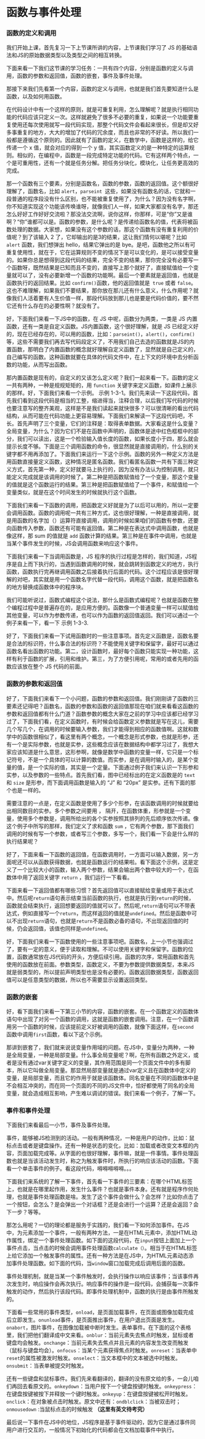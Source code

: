 # 函数与事件处理

### 函数的定义和调用

我们开始上课，首先复习一下上节课所讲的内容，上节课我们学习了 JS 的基础语法和JS的原始数据类型以及类型之间的相互转换。

下面来看一下我们这节课的学习任务：一共有四个内容，分别是函数的定义与调用，函数的参数和返回值，函数的嵌套，事件及事件处理。

那接下来我们先看第一个内容，函数的定义与调用，也就是我们首先要知道什么是函数，以及如何用函数。

在代码设计中有一个这样的原则，就是可重复利用，怎么理解呢？就是执行相同功能的代码应该只定义一次。这样就避免了很多不必要的重复，如果说一个功能要重复使用还每次使用就写一段代码实现，那整个代码文件会看起来很长，但是却又好多事重复的地方，大大的增加了代码的冗余度，而且也非常的不好读。所以我们一般都是遵循这个原则的。因此就有了函数的定义，在数学中，函数是这样的，给它传递一个 x 值，就会对应的得到一个 y 值，其实函数定义的是一种特定的运算规则。相似的，在编程中，函数是一段完成特定功能的代码。它有这样两个特点，一个是可重用性，还有一个就是任务分解。把任务分块化，模块化，让任务更高效的完成。

那一个函数有三个要素，分别是函数名，函数的参数，函数的返回值。这个额很好理解了，函数名，比如 `alert`，`parseint `这些，如果没有函数名的话，它就和一段普通的程序段没有什么区别，也不能被重复使用了，为什么？因为没有名字啊，你不知道实现这个功能该传唤谁呀，就像我们人一样，如果大家都没有名字，那还怎么好好工作好好交流啦？那没法交流啊，说你这样，你那样，可是“你”又是谁啊？“你”谁都可以是。函数的参数，是什么呢？是传递给函数名的值，代表将被函数处理的数据。大家想，如果没有这个参数的话，那这个函数有没有重复利用的价值呢？到了该输入 2 了，它却输出的是3的结果，这让我们情何以堪呢？比如` alert` 函数，我们想弹出 hello，结果它弹出的是 bye。是吧，函数他之所以有可重复使用性，就在于，它在运算规则不变的情况下是可以变化的，是可以接受变量的。如果你总是想得到这段代码的结果，完全不变的结果，那你完全没有必要写一个函数呀，既然结果是已知而且不变的，直接写上那个就好了，直接赋值给一个变量就可以了，没有必要新增一个函数的功能啊。最后一个要素就是返回值，也就是函数执行的返回结果。比如 `confirm()`函数，他的返回值就是` true` 或者 `false`。这也不难理解，如果我们不要结果，那你放在那儿还有什么意义，什么作用呢？就像我们人活着要有人生价值一样，那段代码放到那儿也是要是代码价值的，要不然它还有什么存在的必要性啊？就没有了。

好，下面我们来看一下JS中的函数，在 JS 中呢，函数分为两类，一类是 JS 内置函数，还有一类是自定义函数。JS内置函数，这个很好理解，就是 JS 已经定义好的，现在已经存在的，可以用的函数，比如：`parseint()`，`alert()`，`confirm()`等，这些不需要我们再去写代码段定义了，不用我们自己去造的函数就是JS的内置函数，那明白了内置函数的概念就好理解自定义函数了，显然就是自己定义的，自己编写的函数。这种函数就要在具体的代码文件中，在上下文的环境中去分析函数的功能，从而写出函数。

那内置函数是现有的，自定义的又该怎么定义呢？我们一起来看一下。函数的定义一共有两种，一种是规规矩矩的，用 `function` 关键字来定义函数，如课件上展示的那样。好，下面我们来看一个示例。 示例 1-3-1。我们先来读一下这段代码，首先我们看到这段代码是相当的工整，缩进得当，注释合理，以后我们写代码的时候也要注意写的整齐美观，这样是不是我们读起来就快很多？可以很清晰的看出代码结构，从而可能在代码功能上更容易理解。下面我们来解读一下这段代码吧，不长。首先声明了三个变量，它们的注释是：取得表单数据。大家看这是什么变量？全局变量，为什么？因为它们不是在函数中声明的，函数体是途中红色框框中的部分，我们可以读出，这是一个检验输入值长度的函数，如果长度小于四，那么就会提示长度不够。下面是三个调用函数的命令，很显然就是直接调用的，什么别的关键字都不用再添加了。下面我们来运行一下这个示例。函数的另外一种定义方法是用函数直接量定义函数，这种情况是匿名函数。我们看匿名函数一共有下面三种定义方式，首先第一种，定义好就要马上执行的，因为没有办法认为控制调用，就只能定义完成就是该调用的时候了。第二种是把函数赋值给了一个变量，那这个变量的值就是这个函数运行的结果。第三种是把函数赋值给了一个事件，和赋值给一个变量类似，就是在这个时间发生的时候就执行这个函数。

下面我们来看一下函数的调用，把函数定义好就是为了以后可以用的，所以一定要会调用函数。函数的调用呢一共有三种方式，这也很好理解，一种是直接调用，就是用函数的名字加（）运算符直接调用，调用的时候如果咱们的函数有参数，还要向函数传入参数，函数还有可能有返回值。第二种是在表达式中调用函数，也就是像这样，那 sum 的值就是 `add` 函数计算的结果。第三种是在事件中调用，也就是当某个事件发生的时候，JS会调用函数来响应这个事件。

下面我们来看一下当调用函数是，JS 程序的执行过程是怎样的，我们知道，JS程序是自上而下执行的，当遇到函数调用的时候，就会跳转到函数定义的地方，执行函数，函数执行完再继调用函数之后接着执行后面的代码。这个过程应该是很好理解的对吧，其实就是用一个函数名字代替一段代码，调用这个函数，就是把函数名的地方替换成函数体中的程序块。

我们可能听说过，函数式编程这个说法，那什么是函数式编程呢？也就是函数在整个编程过程中是普遍存在的，是应用方便的。函数像一个普通变量一样可以赋值给其他变量，可以作为参数传递，也可以作为函数的返回值返回。我们可以通过一个例子来看一下，看一下 示例 1-3-3.

好了，下面我们来看一下试用函数时的一些注意事项。首先定义函数是，函数名要是合法的标识符，什么事合法的标识符？不能使用关键字和保留字，最好可以通过函数名看出函数的功能。第二，设计函数时，最好每个函数只能实现一种功能，这样有利于函数的扩展，引用和维护。第三，为了方便引用呢，常用的或者先用的函数应该放在整个 JS 代码的前面。

### 函数的参数和返回值

好了，下面我们来看下一个小问题，函数的参数和返回值。我们刚刚讲了函数的三要素还记得吧？函数名，函数的参数和函数的返回值那现在咱们就来看看这函数的参数和返回值都有什么门道？函数参数的概念大家在之前的学习中应该都已经学习过了，下面我们看，在定义函数时，有时候会给函数定义参数就是写在这儿，需要几个写几个，在调用的时候要输入参数，我们才能得到相应的函数值啊。这就和数学中的函数很相似了，看这里有两个概念，一个概念是形式参数，也就是形参，还有一个是实际参数，也就是实参，这些概念应该在数据结构中都学习过了，我想大家应该知道是什么意思，这形参啊，就像是数学中函数的变量一样，它只是一个标记符号，不是一个具体的可以计算的数值。而实参，是在调用时输入的，是某个变量的值，是一个实际的值，其实是一个定量。下面通过例子我们来认识一下形参和实参，以及参数的一些特点。首先我们看，图中已经标出的在定义函数是的 `text` 和 `size` 是形参，而下面调用函数是输入的 “J” 和 “20px” 是实参。还有下面的那个也是一样的。

需要注意的一点是，在定义函数是使用了多少个形参，在该函数调用的时候就要给出相同数目的实参。多个参数之间要用 ， 隔开，在函数体重，形参就是一个变量，使用多个参数是，调用所给出的各个实参按照其排列的先后顺序依次传递。像这个例子中所写的那样，我们定义了求和函数 `sum` ，它有两个参数，那下面我们调用的时候有写一个参数，或者写三个参数，多写一个，我们看一下会是什么样的执行结果呢？

好了，下面来看一下函数的返回值，在函数调用时，一方面可以输入数据，另一方面呢还可以从函数获得数据，也就是函数运行的结果啦。看下面这个示例，这是定义了一个比较大小的函数，输入两个参数，结果会输出两个数中较大的一个，在函数体中用了返回关键字 `return` ，我们运行一下看看。

下面来看一下返回值都有哪些习惯？首先返回值可以直接赋给变量或用于表达式中。然后呢`return`语句表示结束当前函数的执行，也就是执行到`return`的时候，函数就会结束执行，返回想要返回的值就可以了。然后呢,`return`语句可以不带表达式，例如直接写一个`return`，而这样返回的值就是`undefined`。然后是函数中可以不出现`return`语句，也就是`return`不是函数必备的语句，不出现返回值的时候，仍会返回值，该值也同样是`undefined`。

好，下面我们来看一下函数使用的一些注意事项吧。函数名，上一小节也强调过了，要有一定的意义，便于读取和理解。不可以使用关键字和保留字。函数的位置，函数通常放在JS代码的开头，方便后续引用。函数的次序，常用函数和首先使用的函数放在前面。参数类型，函数定义，不要为参数提供数据类型，本来JS就是弱类型的，所以提前声明类型也是没有必要的。函数返回数据类型，函数返回值可以是任意类型的数据，所以也不需要显示设置返回类型。

### 函数的嵌套

好，看下面我们来看一下第三小节的内容，函数的嵌套。在一个函数定义的函数体语句中出现了对另一个函数的调用，这就是函数的嵌套调用。注意，在一个函数调用另一个函数的时候，应该提前定义好被调用的函数，就像下面这样，在`second`函数中调用`first`函数，看以下这个示例。

那讲到嵌套了，我们就来说说变量作用域的问题。在JS中，变量分为两种，一种是全局变量，一种是局部变量。什么事全局变量呢？啊，在所有函数之外定义，或者是没有通过var关键字定义的变量，其作用范围是同一个页面文件中的多有脚本，所以它叫做全局变量。那显然局部变量就是通过var定义且在函数体中定义的变量，是局部变量，而且它的作用于就是该函数体。同名变量在不同的函数体中是不会相互冲突的，而在同一个页面的不同的JS文件中，恰好都使用了同名的全局变量，就会造成相互影响，产生难以调试的错误。我们来看一个例子，了解一下。

### 事件和事件处理

下面我们来看最后一小节，事件及事件处理。

事件，能够被JS检测到的活动。一般有两种情况，一种是用户的动作，比如：鼠标点击或者是键盘操作。还有一种是状态的变化，比如：加载或者改变文本框的内容，页面加载完成等。从字面的也很好理解，事件嘛，就是一件事情。事件处理函数也就是当该活动发生时，称之为触发事件时，所执行的响应该活动的函数。下面看一个单击事件的例子。看这段代码，嘚嘚嘚嘚嘚。。。

下面我们来系统的了解一下事件，首先看一下事件的三要素：在哪个HTML标签上，也就是在哪里起作用，发生什么事件？也就是事件本身。还有就是程序作何处理，也就是事件处理函数是啥。发生了这个事件会做什么？会怎样？比如你点击了一个按钮，会怎么？是会弹出一个对话框？还是会进行一个运算？还是会返回？会下一步？等等。

那怎么用呢？一切的理论都是服务于实践的，我们看一下如何添加事件。在JS中，为元素添加一个事件，一般有两种方法，一是在HTML元素中，添加HTML动作属性，绑定一个事件处理函数。如下面的这段代码，在`input`按钮上面加上一个事件点击，当点击的时候会调用事件处理函数`calculate（）`。相当于在HTML标签上给它添加一个触发事件的属性。还有一种方法是在JS中，为HTML元素动态添加事件处理函数。如下面的代码，当`window`窗口加载完成后调用后面的函数。

事件处理机制，就是当某一个事件触发时，会执行操作以响应该事件；当该事件再次发生时，响应操作会再次执行。响应事件的操作是一段代码，会捕获每一次事件触发的动作，然后执行该段代码。即事件处理机制中，函数的执行是由事件所触发的。

下面看一些常用的事件类型，`onload`，是页面加载事件，在页面或图像加载完成后立即发生。`onunload`事件，是页面推出事件，在用户退出页面是发生。`onabort`，图片事件，在图像加载被中断时发生。表单事件。在下面的这个表格里，我们把他们翻译成中文来看。`onblur`：当前元素失去焦点时触发，鼠标或者键盘均会触发。`onchange`：当前元素失去焦点并且元素的内容发生改变而触发（鼠标与键盘均会）。`onfocus`：当某个元素获得焦点时触发。`onreset`：当表单中`reset`的属性被激发时触发。`onselect`：当文本框中的文本被选中时触发。`onsubmit`：当表单被提交时触发。

还有一些键盘和鼠标事件。我们先来看翻译的，翻译的没有原文给的多，一会儿咱们再回去看原文的。`onkeydown`：当用户按下一个键盘按键时触发。`onkeypress`：在键盘按键被按下并释放一个键时触发。`onkeyup`：在键盘按键被松开时触发。`onclick`：在对象被点击时触发。原文中还有：`ondblclick`：当被双击时；`onmousedown` :当鼠标点击的时候触发 **（这里有英文待考究）**

最后说一下事件在JS中的地位，JS程序是基于事件驱动的，因为它是通过事件同用户进行交互的，一般情况下初始化的代码都会在文档加载事件中执行。

